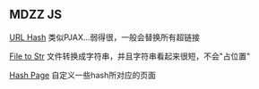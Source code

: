 MDZZ JS
----

[URL Hash](./urlhash/)
类似PJAX...弱得很，一般会替换所有超链接

[File to Str](./file2str/)
文件转换成字符串，并且字符串看起来很短，不会"占位置"

[Hash Page](./hashpage/)
自定义一些hash所对应的页面